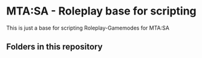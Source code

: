 # MTA:SA - Roleplay base for scripting
This is just a base for scripting Roleplay-Gamemodes for MTA:SA

## Folders in this repository
